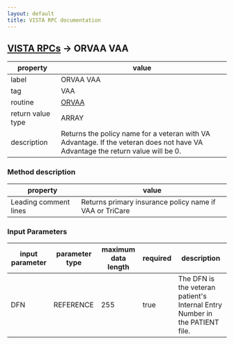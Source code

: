 ```yaml
---
layout: default
title: VISTA RPC documentation
---
```




## [VISTA RPCs](TableOfContent.md) &#8594; ORVAA VAA 

 property | value 
--- | --- 
 label | ORVAA VAA
 tag | VAA
 routine | [ORVAA](http://code.osehra.org/dox/Routine_ORVAA_source.html)
 return value type | ARRAY
 description | Returns the policy name for a veteran with VA Advantage. If the veteran does not have VA Advantage the return value will be 0.


### Method description

 property | value 
--- | --- 
 Leading comment lines | Returns primary insurance policy name if VAA or TriCare

### Input Parameters

| input parameter | parameter type | maximum data length | required | description | 
| --- | --- | --- | --- | --- | 
| DFN | REFERENCE | 255 | true | The DFN is the veteran patient's Internal Entry Number in the PATIENT file. | 